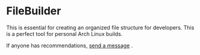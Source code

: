 # FileBuilder

This is essential for creating an organized file structure for developers. This is a perfect tool for personal Arch Linux builds. 

If anyone has recommendations, [send a message](mailto:daltonhill@protonmail.com) . 
